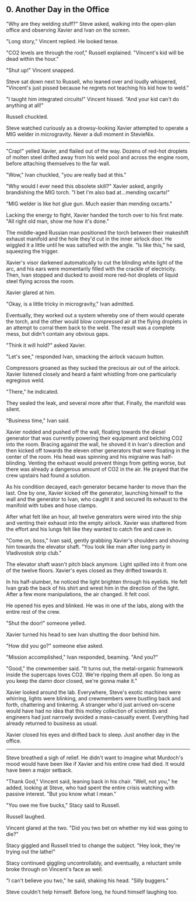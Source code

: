 ## 0. Another Day in the Office

"Why are they welding stuff?" Steve asked, walking into the open-plan office and observing Xavier and Ivan on the screen.

"Long story," Vincent replied. He looked tense.

"CO2 levels are through the roof," Russell explained. "Vincent's kid will be dead within the hour."

"Shut up!" Vincent snapped.

Steve sat down next to Russell, who leaned over and loudly whispered, "Vincent's just pissed because he regrets not teaching his kid how to weld."

"I taught him integrated circuits!" Vincent hissed. "And your kid can't do anything at all!"

Russell chuckled.

Steve watched curiously as a drowsy-looking Xavier attempted to operate a MIG welder in microgravity. Never a dull moment in StevieNix.

---

"Crap!" yelled Xavier, and flailed out of the way. Dozens of red-hot droplets of molten steel drifted away from his weld pool and across the engine room, before attaching themselves to the far wall.

"Wow," Ivan chuckled, "you are really bad at this."

"Why would I ever need this obsolete skill?" Xavier asked, angrily brandishing the MIG torch. "I bet I'm also bad at...mending oxcarts!"

"MIG welder is like hot glue gun. Much easier than mending oxcarts."

Lacking the energy to fight, Xavier handed the torch over to his first mate. "All right old man, show me how it's done."

The middle-aged Russian man positioned the torch between their makeshift exhaust manifold and the hole they'd cut in the inner airlock door. He wiggled it a little until he was satisfied with the angle. "Is like this," he said, squeezing the trigger.

Xavier's visor darkened automatically to cut the blinding white light of the arc, and his ears were momentarily filled with the crackle of electricity. Then, Ivan stopped and ducked to avoid more red-hot droplets of liquid steel flying across the room.

Xavier glared at him.

"Okay, is a little tricky in microgravity," Ivan admitted.

Eventually, they worked out a system whereby one of them would operate the torch, and the other would blow compressed air at the flying droplets in an attempt to corral them back to the weld. The result was a complete mess, but didn't contain any obvious gaps.

"Think it will hold?" asked Xavier.

"Let's see," responded Ivan, smacking the airlock vacuum button.

Compressors groaned as they sucked the precious air out of the airlock. Xavier listened closely and heard a faint whistling from one particularly egregious weld.

"There," he indicated.

They sealed the leak, and several more after that. Finally, the manifold was silent.

"Business time," Ivan said.

Xavier nodded and pushed off the wall, floating towards the diesel generator that was currently powering their equipment and belching CO2 into the room. Bracing against the wall, he shoved it in Ivan's direction and then kicked off towards the eleven other generators that were floating in the center of the room. His head was spinning and his migraine was half-blinding. Venting the exhaust would prevent things from getting worse, but there was already a dangerous amount of CO2 in the air. He prayed that the crew upstairs had found a solution.

As his condition decayed, each generator became harder to move than the last. One by one, Xavier kicked off the generator, launching himself to the wall and the generator to Ivan, who caught it and secured its exhaust to the manifold with tubes and hose clamps.

After what felt like an hour, all twelve generators were wired into the ship and venting their exhaust into the empty airlock. Xavier was shattered from the effort and his lungs felt like they wanted to catch fire and cave in.

"Come on, boss," Ivan said, gently grabbing Xavier's shoulders and shoving him towards the elevator shaft. "You look like man after long party in Vladivostok strip club."

The elevator shaft wasn't pitch black anymore. Light spilled into it from one of the twelve floors. Xavier's eyes closed as they drifted towards it.

In his half-slumber, he noticed the light brighten through his eyelids. He felt Ivan grab the back of his shirt and wrest him in the direction of the light. After a few more manipulations, the air changed. It felt cool.

He opened his eyes and blinked. He was in one of the labs, along with the entire rest of the crew.

"Shut the door!" someone yelled.

Xavier turned his head to see Ivan shutting the door behind him.

"How did you go?" someone else asked.

"Mission accomplished," Ivan responded, beaming. "And you?"

"Good," the crewmember said. "It turns out, the metal-organic framework inside the supercaps loves CO2. We're ripping them all open. So long as you keep the damn door closed, we're gonna make it."

Xavier looked around the lab. Everywhere, Steve's exotic machines were whirring, lights were blinking, and crewmembers were bustling back and forth, chattering and tinkering. A stranger who'd just arrived on-scene would have had no idea that this motley collection of scientists and engineers had just narrowly avoided a mass-casualty event. Everything had already returned to business as usual.

Xavier closed his eyes and drifted back to sleep. Just another day in the office.

---

Steve breathed a sigh of relief. He didn't want to imagine what Murdoch's mood would have been like if Xavier and his entire crew had died. It would have been a major setback.

"Thank God," Vincent said, leaning back in his chair. "Well, not you," he added, looking at Steve, who had spent the entire crisis watching with passive interest. "But you know what I mean."

"You owe me five bucks," Stacy said to Russell.

Russell laughed.

Vincent glared at the two. "Did you two bet on whether my kid was going to die?"

Stacy giggled and Russell tried to change the subject. "Hey look, they're trying out the lathe!"

Stacy continued giggling uncontrollably, and eventually, a reluctant smile broke through on Vincent's face as well.

"I can't believe you two," he said, shaking his head. "Silly buggers."

Steve couldn't help himself. Before long, he found himself laughing too.
